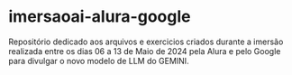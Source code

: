 # imersaoai-alura-google
Repositório dedicado aos arquivos e exercicios criados durante a imersão realizada entre os dias 06 a 13 de Maio de 2024 pela Alura e pelo Google para divulgar o novo modelo de LLM do GEMINI.
